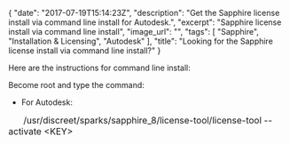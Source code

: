 {
   "date": "2017-07-19T15:14:23Z",
   "description": "Get the Sapphire license install via command line install for Autodesk.",
   "excerpt": "Sapphire license install via command line install",
   "image_url": "",
   "tags": [
      "Sapphire",
      "Installation & Licensing",
      "Autodesk"
   ],
   "title": "Looking for the Sapphire license install via command line install?"
}

Here are the instructions for command line install:

Become root and type the command:

* For Autodesk:

<span style="font-size: 1rem;">&nbsp;</span><span style="font-size: 1rem;">&nbsp;</span><span style="font-size: 1rem;">&nbsp;</span><span style="font-size: 1rem;">&nbsp; &nbsp;</span><span style="font-size: 1rem;">/usr/discreet/sparks/sapphire_8/license-tool/license-tool --activate &lt;KEY&gt;</span>
